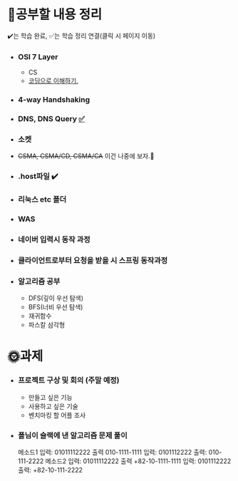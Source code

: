 # 🌈공부할 내용 정리 
✔️는 학습 완료, ✅는 학습 정리 연결(클릭 시 페이지 이동)

* ### OSI 7 Layer 
	* CS
	* <u>코딩으로 이해하기.</u>
* ### 4-way Handshaking
* ### DNS, DNS Query [✅](https://github.com/beatmeJY/study/blob/main/cs/%EB%84%A4%ED%8A%B8%EC%9B%8C%ED%81%AC/DNS/README.md)
* ### 소켓
* ~~CSMA, CSMA/CD, CSMA/CA~~ 이건 나중에 보자.🤣
* ### .host파일 ✔️
* ### 리눅스 etc 폴더
* ### WAS
* ### 네이버 입력시 동작 과정
* ### 클라이언트로부터 요청을 받을 시 스프링 동작과정
* ### 알고리즘 공부
	- DFS(깊이 우선 탐색)
	- BFS(너비 우선 탐색)
	- 재귀함수  
	- 파스칼 삼각형

# 🌞과제
* ### 프로젝트 구상 및 회의 (주말 예정)
	- 만들고 싶은 기능
	- 사용하고 싶은 기술
	- 벤치마킹 할 어플 조사
	
- ### 폴님이 슬랙에 낸 알고리즘 문제 풀이 

	메소드1
	입력: 01011112222 출력 010-1111-1111
	입력: 0101112222 출력: 010-111-2222
	메소드2
	입력: 01011112222 출력 +82-10-1111-1111
	입력: 0101112222 출력: +82-10-111-2222